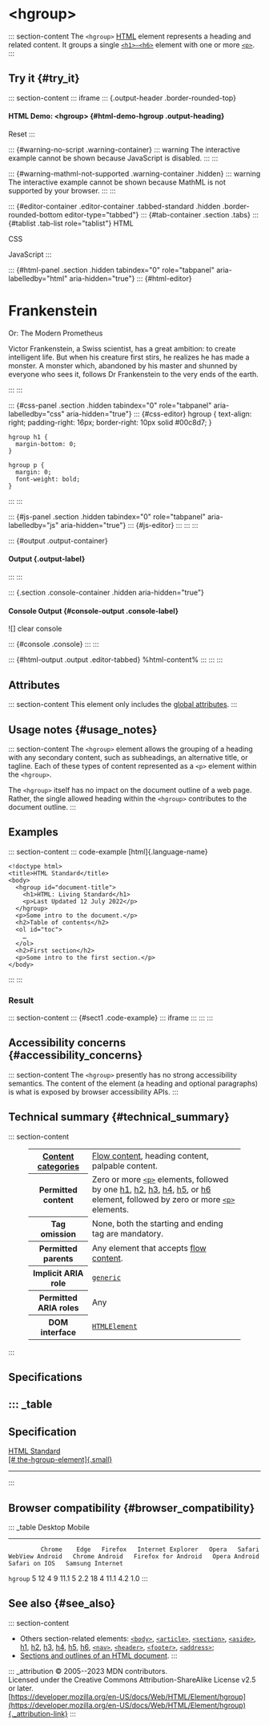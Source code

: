 

# \<hgroup\>



::: section-content
The `<hgroup>` [HTML](../index) element represents a heading and related
content. It groups a single [`<h1>–<h6>`](heading_elements) element with
one or more [`<p>`](p).
:::

## Try it {#try_it}

::: section-content
::: iframe
::: {.output-header .border-rounded-top}
#### HTML Demo: \<hgroup\> {#html-demo-hgroup .output-heading}

Reset
:::

::: {#warning-no-script .warning-container}
::: warning
The interactive example cannot be shown because JavaScript is disabled.
:::
:::

::: {#warning-mathml-not-supported .warning-container .hidden}
::: warning
The interactive example cannot be shown because MathML is not supported
by your browser.
:::
:::

::: {#editor-container .editor-container .tabbed-standard .hidden .border-rounded-bottom editor-type="tabbed"}
::: {#tab-container .section .tabs}
::: {#tablist .tab-list role="tablist"}
HTML

CSS

JavaScript
:::

::: {#html-panel .section .hidden tabindex="0" role="tabpanel" aria-labelledby="html" aria-hidden="true"}
::: {#html-editor}
    <hgroup>
      <h1>Frankenstein</h1>
      <p>Or: The Modern Prometheus</p>
    </hgroup>
    <p>
      Victor Frankenstein, a Swiss scientist, has a great ambition: to create intelligent life. But when his creature first
      stirs, he realizes he has made a monster. A monster which, abandoned by his master and shunned by everyone who sees
      it, follows Dr Frankenstein to the very ends of the earth.
    </p>
:::
:::

::: {#css-panel .section .hidden tabindex="0" role="tabpanel" aria-labelledby="css" aria-hidden="true"}
::: {#css-editor}
    hgroup {
      text-align: right;
      padding-right: 16px;
      border-right: 10px solid #00c8d7;
    }

    hgroup h1 {
      margin-bottom: 0;
    }

    hgroup p {
      margin: 0;
      font-weight: bold;
    }
:::
:::

::: {#js-panel .section .hidden tabindex="0" role="tabpanel" aria-labelledby="js" aria-hidden="true"}
::: {#js-editor}
:::
:::
:::

::: {#output .output-container}
#### Output {.output-label}
:::
:::

::: {.section .console-container .hidden aria-hidden="true"}
#### Console Output {#console-output .console-label}

![]
clear console

::: {#console .console}
:::
:::

::: {#html-output .output .editor-tabbed}
%html-content%
:::
:::
:::

## Attributes

::: section-content
This element only includes the [global
attributes](../global_attributes).
:::

## Usage notes {#usage_notes}

::: section-content
The `<hgroup>` element allows the grouping of a heading with any
secondary content, such as subheadings, an alternative title, or
tagline. Each of these types of content represented as a `<p>` element
within the `<hgroup>`.

The `<hgroup>` itself has no impact on the document outline of a web
page. Rather, the single allowed heading within the `<hgroup>`
contributes to the document outline.
:::

## Examples

::: section-content
::: code-example
[html]{.language-name}

``` {signature="TbnItoQSXiOZuaG6zdirz0/BUHupCTlfYnzgr+hRcsU=" data-language="html"}
<!doctype html>
<title>HTML Standard</title>
<body>
  <hgroup id="document-title">
    <h1>HTML: Living Standard</h1>
    <p>Last Updated 12 July 2022</p>
  </hgroup>
  <p>Some intro to the document.</p>
  <h2>Table of contents</h2>
  <ol id="toc">
    …
  </ol>
  <h2>First section</h2>
  <p>Some intro to the first section.</p>
</body>
```
:::
:::

### Result

::: section-content
::: {#sect1 .code-example}
::: iframe
:::
:::
:::

## Accessibility concerns {#accessibility_concerns}

::: section-content
The `<hgroup>` presently has no strong accessibility semantics. The
content of the element (a heading and optional paragraphs) is what is
exposed by browser accessibility APIs.
:::

## Technical summary {#technical_summary}

::: section-content
<figure class="table-container">
<div class="_table">
<table class="properties">
<tbody>
<tr class="odd">
<th scope="row"><a href="../content_categories">Content
categories</a></th>
<td><a href="../content_categories#flow_content">Flow content</a>,
heading content, palpable content.</td>
</tr>
<tr class="even">
<th scope="row">Permitted content</th>
<td>Zero or more <a href="p"><code>&lt;p&gt;</code></a> elements,
followed by one <a href="heading_elements">h1</a>, <a
href="heading_elements">h2</a>, <a href="heading_elements">h3</a>, <a
href="heading_elements">h4</a>, <a href="heading_elements">h5</a>, or <a
href="heading_elements">h6</a> element, followed by zero or more <a
href="p"><code>&lt;p&gt;</code></a> elements.</td>
</tr>
<tr class="odd">
<th scope="row">Tag omission</th>
<td>None, both the starting and ending tag are mandatory.</td>
</tr>
<tr class="even">
<th scope="row">Permitted parents</th>
<td>Any element that accepts <a
href="../content_categories#flow_content">flow content</a>.</td>
</tr>
<tr class="odd">
<th scope="row">Implicit ARIA role</th>
<td><a
href="https://developer.mozilla.org/en-US/docs/Web/Accessibility/ARIA/Roles/generic_role"><code>generic</code></a></td>
</tr>
<tr class="even">
<th scope="row">Permitted ARIA roles</th>
<td>Any</td>
</tr>
<tr class="odd">
<th scope="row">DOM interface</th>
<td><a
href="https://developer.mozilla.org/en-US/docs/Web/API/HTMLElement"><code>HTMLElement</code></a></td>
</tr>
</tbody>
</table>

</figure>
:::

## Specifications

::: _table
  -------------------------------------------------------------------------------------------------------
  Specification
  -------------------------------------------------------------------------------------------------------
  [HTML Standard\
  [\#
  the-hgroup-element]{.small}](https://html.spec.whatwg.org/multipage/sections.html#the-hgroup-element)

  -------------------------------------------------------------------------------------------------------
:::

## Browser compatibility {#browser_compatibility}

::: _table
             Desktop                                                         Mobile                                                                                   
  ---------- --------- ------ --------- ------------------- ------- -------- ----------------- ---------------- --------------------- --------------- --------------- ------------------
             Chrome    Edge   Firefox   Internet Explorer   Opera   Safari   WebView Android   Chrome Android   Firefox for Android   Opera Android   Safari on IOS   Samsung Internet
  `hgroup`   5         12     4         9                   11.1    5        2.2               18               4                     11.1            4.2             1.0
:::

## See also {#see_also}

::: section-content
-   Others section-related elements: [`<body>`](body),
    [`<article>`](article), [`<section>`](section), [`<aside>`](aside),
    [h1](heading_elements), [h2](heading_elements),
    [h3](heading_elements), [h4](heading_elements),
    [h5](heading_elements), [h6](heading_elements), [`<nav>`](nav),
    [`<header>`](header), [`<footer>`](footer), [`<address>`](address);
-   [Sections and outlines of an HTML document](heading_elements).
:::

::: _attribution
© 2005--2023 MDN contributors.\
Licensed under the Creative Commons Attribution-ShareAlike License v2.5
or later.\
[https://developer.mozilla.org/en-US/docs/Web/HTML/Element/hgroup](https://developer.mozilla.org/en-US/docs/Web/HTML/Element/hgroup){._attribution-link}
:::
